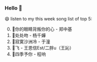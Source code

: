 ### Hello 👋

😄 listen to my this week song list of top 5:

0. 🌈你的眼睛背叛你的心 - 郑中基
1. 🌈处处吻 - 杨千嬅
2. 🌈寂寞沙洲冷 - 于潼
3. 🌈飞 - 王恩信Est/二胖u（王訫）
4. 🌈四季予你 - 程响

